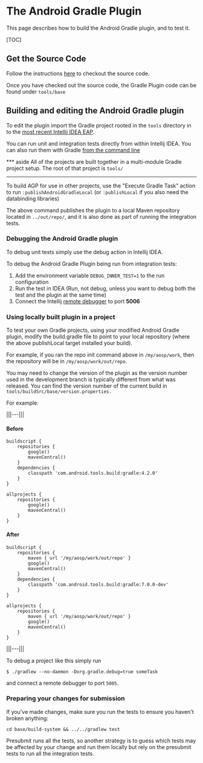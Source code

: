 The Android Gradle Plugin
=========================

This page describes how to build the Android Gradle plugin, and to test it.

[TOC]

## Get the Source Code

Follow the instructions [here](../source.md) to checkout the source code.

Once you have checked out the source code, the Gradle Plugin code can be found
under `tools/base`

## Building and editing the Android Gradle plugin

To edit the plugin import the Gradle project rooted in the `tools` directory in
to the 
[most recent Intellij IDEA EAP](https://www.jetbrains.com/toolbox-app/).

You can run unit and integration tests directly from within Intellij IDEA. 
You can also run them with Gradle
[from the command line](from-the-command-line.md)

*** aside
All of the projects are built together in a multi-module Gradle project setup.
The root of that project is `tools/`
***

To build AGP for use in other projects, use the "Execute Gradle Task" action to
run `:publishAndroidGradleLocal` (or `:publishLocal` if you also need the
databinding libraries)

The above command publishes the plugin to a local Maven repository located in
`../out/repo/`, and it is also done as part of running the integration tests.

### Debugging the Android Gradle plugin

To debug unit tests simply use the debug action in Intellij IDEA.

To debug the Android Gradle Plugin being
run from integration tests:

1. Add the environment variable `DEBUG_INNER_TEST=1`
   to the run configuration
2. Run the test in IDEA (Run, not debug, unless you want to debug both
   the test and the plugin at the same time)
3. Connect the Intellij
   [remote debugger](https://www.jetbrains.com/help/idea/tutorial-remote-debug.html#Tutorial__Remote_debug-5-chapter)
   to port **5006**

### Using locally built plugin in a project

To test your own Gradle projects, using your modified Android Gradle plugin,
modify the build.gradle file to point to your local repository
(where the above publishLocal target installed your build).

For example, if you ran the repo init command above in `/my/aosp/work`, then
the repository will be in `/my/aosp/work/out/repo`.

You may need to change the version of the plugin as the version number used in
the development branch is typically different from what was released.  You can
find the version number of the current build in
`tools/buildSrc/base/version.properties.`

For example:

|||---|||
#### Before
```
buildscript {
    repositories {
        google()
        mavenCentral()
    }
    dependencies {
        classpath 'com.android.tools.build:gradle:4.2.0'
    }
}

allprojects {
    repositories {
        google()
        mavenCentral()
    }
}
```

#### After

```
buildscript {
    repositories {
        maven { url '/my/aosp/work/out/repo' }
        google()
        mavenCentral()
    }
    dependencies {
        classpath 'com.android.tools.build:gradle:7.0.0-dev'
    }
}

allprojects {
    repositories {
        maven { url '/my/aosp/work/out/repo' }
        google()
        mavenCentral()
    }
}
```
|||---|||

To debug a project like this simply run

```
$ ./gradlew --no-daemon -Dorg.gradle.debug=true someTask
```
and connect a remote debugger to port `5005`.

### Preparing your changes for submission

If you've made changes, make sure you run the tests to ensure you haven't broken anything:

```
cd base/build-system && ../../gradlew test
```

Presubmit runs all the tests, so another strategy is to guess which tests may
be affected by your change and run them locally but rely on the presubmit tests
to run all the integration tests.
